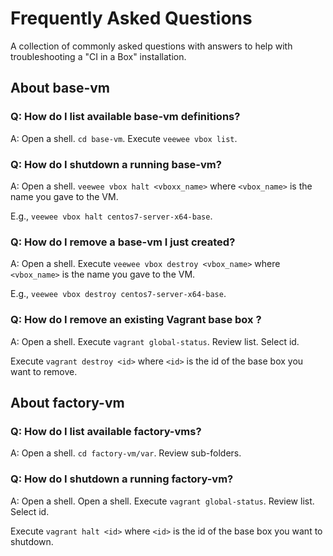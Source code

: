 # Frequently Asked Questions

A collection of commonly asked questions with answers to help with troubleshooting a "CI in a Box" installation.


## About base-vm

### Q: How do I list available base-vm definitions?

A: Open a shell. `cd base-vm`. Execute `veewee vbox list`.


### Q: How do I shutdown a running base-vm?

A: Open a shell. `veewee vbox halt <vboxx_name>` where `<vbox_name>` is the name you gave to the VM.  

E.g., `veewee vbox halt centos7-server-x64-base`.


### Q: How do I remove a base-vm I just created?

A: Open a shell. Execute `veewee vbox destroy <vbox_name>` where `<vbox_name>` is the name you gave to the VM.  

E.g., `veewee vbox destroy centos7-server-x64-base`.


### Q: How do I remove an existing Vagrant base box ?

A: Open a shell. Execute `vagrant global-status`.  Review list. Select id. 

Execute `vagrant destroy <id>` where `<id>` is the id of the base box you want to remove.


## About factory-vm

### Q: How do I list available factory-vms?
  
A: Open a shell. `cd factory-vm/var`. Review sub-folders.


### Q: How do I shutdown a running factory-vm?

A: Open a shell. Open a shell. Execute `vagrant global-status`.  Review list. Select id. 

Execute `vagrant halt <id>` where `<id>` is the id of the base box you want to shutdown.
